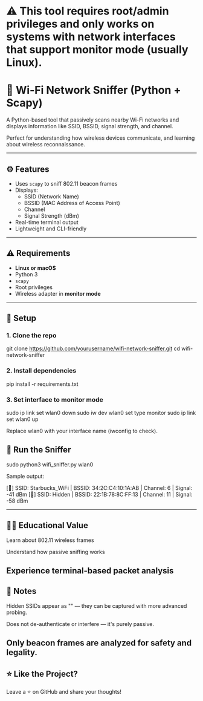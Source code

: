 # ⚠️ This tool requires root/admin privileges and only works on systems with network interfaces that support monitor mode (usually Linux).

# 📡 Wi-Fi Network Sniffer (Python + Scapy)

A Python-based tool that passively scans nearby Wi-Fi networks and displays information like SSID, BSSID, signal strength, and channel.

Perfect for understanding how wireless devices communicate, and learning about wireless reconnaissance.

---

## ⚙️ Features

- Uses `scapy` to sniff 802.11 beacon frames
- Displays:
  - SSID (Network Name)
  - BSSID (MAC Address of Access Point)
  - Channel
  - Signal Strength (dBm)
- Real-time terminal output
- Lightweight and CLI-friendly

---

## ⚠️ Requirements

- **Linux or macOS**
- Python 3
- `scapy`
- Root privileges
- Wireless adapter in **monitor mode**

---

## 🚀 Setup

### 1. Clone the repo

git clone https://github.com/yourusername/wifi-network-sniffer.git
cd wifi-network-sniffer

 
### 2. Install dependencies

pip install -r requirements.txt

### 3. Set interface to monitor mode

sudo ip link set wlan0 down
sudo iw dev wlan0 set type monitor
sudo ip link set wlan0 up


Replace wlan0 with your interface name (iwconfig to check).


## 🧪 Run the Sniffer

sudo python3 wifi_sniffer.py wlan0

Sample output:

[📶] SSID: Starbucks_WiFi | BSSID: 34:2C:C4:10:1A:AB | Channel: 6 | Signal: -41 dBm
[📶] SSID: Hidden | BSSID: 22:1B:78:8C:FF:13 | Channel: 11 | Signal: -58 dBm

---
## 👨‍💻 Educational Value
Learn about 802.11 wireless frames

Understand how passive sniffing works

Experience terminal-based packet analysis
---
## 🧠 Notes
Hidden SSIDs appear as "" — they can be captured with more advanced probing.

Does not de-authenticate or interfere — it's purely passive.

Only beacon frames are analyzed for safety and legality.
---
## ⭐ Like the Project?
Leave a ⭐ on GitHub and share your thoughts!
